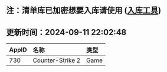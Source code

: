 ## 注：清单库已加密想要入库请使用 ([入库工具](https://github.com/BlankTMing/ManifestAutoUpdate/releases))

## 更新时间：2024-09-11 22:02:48
| AppID | 名称 | 类型  |
| :-------------------- | :----------------------------- | :----------- |
| 730 | Counter-Strike 2| Game |
